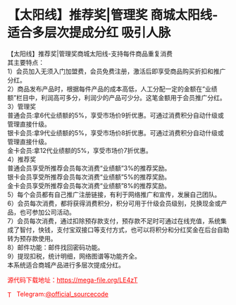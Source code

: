 # 【太阳线】推荐奖|管理奖 商城太阳线-适合多层次提成分红 吸引人脉

【太阳线】推荐奖|管理奖商城太阳线-支持每件商品重复消费<br>其主要特点：<br>1）会员加入无须入门加盟费，会员免费注册，激活后即享受商品购买折扣和推广分红。<br>2）商品发布产品时，根据每件产品的成本高低，人工分配一定的金额在“业绩额”栏目中，利润高可多分，利润少的产品可少分。这笔金额用于会员推广分红。<br>3）管理奖<br>普通会员:拿6代业绩额的5%，享受市场价9折优惠。可通过消费积分自动什级或管理直接什级。<br>银卡会员:拿9代业绩额的5%，享受市场价8折优惠。可通过消费积分自动什级或管理直接什级。<br>金卡会员:拿12代业绩额的5%，享受市场价7折优惠。<br>4）推荐奖<br>普通会员享受所推荐会员每次消费“业绩额”3%的推荐奖励。<br>银卡会员享受所推荐会员每次消费“业绩额”5%的推荐奖励。<br>金卡会员享受所推荐会员每次消费“业绩额”8%的推荐奖励。<br>5）每个会员都有自己推广注册链接，有利于网络推广和宣传，发展自己团队。<br>6）会员每次消费，都将获得消费积分，积分可用于什级会员级别，兑换现金或产品，也可参加公司活动。<br>7）会员每次消费，通过扣除预存款支付，预存款不足时可通过在线充值，系统集成了智付，快钱，支付宝双接口等支付方式，也可以将积分和分红奖金在后台自助转为预存款使用。<br>8）邮件功能：邮件找回密码功能。<br>9）提现扣税，统计明细，网络图谱等功能齐全。<br>本系统适合商城产品进行多层次提成分红。<br>


<p style="color: red;">源代码下载地址：<a href="https://mega-file.org/LE4zT" style="color: red;">https://mega-file.org/LE4zT</a></p><p style="color: red;"><img src="https://cdn-icons-png.flaticon.com/512/2111/2111646.png" alt="Telegram Icon" style="width: 16px; vertical-align: middle; margin-right: 5px;">Telegram:<a href="https://t.me/official_sourcecode" style="color: red;">@official_sourcecode</a></p>